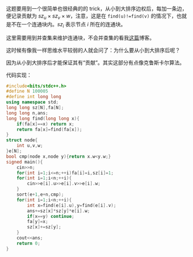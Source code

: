 这题要用到一个很简单也很经典的的 trick，从小到大排序边权后，每加一条边，便记录贡献为 $sz_u \times sz_v \times w$，注意，这是在 `find(u)!=find(v)` 的情况下，也就是不在一个连通块内。$sz_i$ 表示节点 $i$ 所在的连通块。

这里需要用到并查集来维护连通块，不会并查集的看我[这篇](https://www.luogu.com.cn/blog/DX3-9-0-6/bing-zha-ji)博客。

这时候有像我一样思维水平较弱的人就会问了：为什么要从小到大排序后呢？

因为从小到大排序后才能保证其有“贡献”。其实这部分有点像克鲁斯卡尔算法。

代码实现：

```cpp
#include<bits/stdc++.h>
#define N 100005
#define int long long
using namespace std;
long long sz[N],fa[N];
long long n,ans;
long long find(long long x){
    if(fa[x]==x) return x;
    return fa[x]=find(fa[x]);
}
struct node{
	int u,v,w;
}e[N];
bool cmp(node x,node y){return x.w<y.w;}
signed main(){
	cin>>n;
    for(int i=1;i<=n;++i)fa[i]=i,sz[i]=1;
	for(int i=1;i<n;++i){
		cin>>e[i].u>>e[i].v>>e[i].w;
	}
	sort(e+1,e+n,cmp);
	for(int i=1;i<n;++i){
        int x=find(e[i].u),y=find(e[i].v);
        ans+=sz[x]*sz[y]*e[i].w;
	    if(x==y) continue;
        fa[y]=x;
        sz[x]+=sz[y];
    }
	cout<<ans;
	return 0;
}
```

